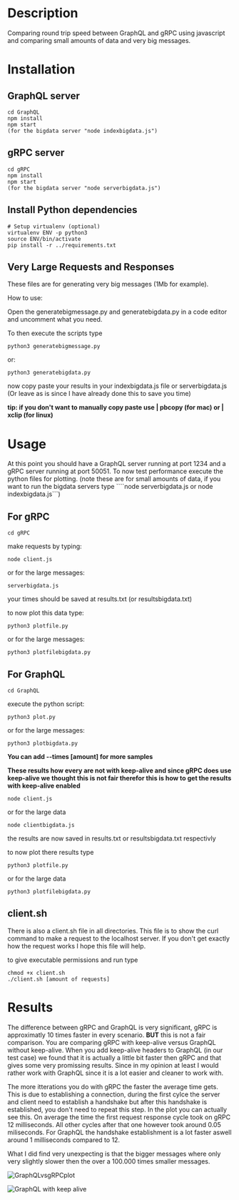 # Description

Comparing round trip speed between GraphQL and gRPC using javascript and comparing small amounts of data and very big messages.


# Installation
## GraphQL server

```
cd GraphQL
npm install
npm start
(for the bigdata server "node indexbigdata.js")
```

## gRPC server

```
cd gRPC
npm install
npm start
(for the bigdata server "node serverbigdata.js")
```

## Install Python dependencies

```
# Setup virtualenv (optional)
virtualenv ENV -p python3
source ENV/bin/activate
pip install -r ../requirements.txt
```

## Very Large Requests and Responses

These files are for generating very big messages (1Mb for example).

How to use:

Open the generatebigmessage.py and generatebigdata.py in a code editor and uncomment what you need.

To then execute the scripts type

```python3 generatebigmessage.py``` 

or:

```python3 generatebigdata.py```

now copy paste your results in your indexbigdata.js file or serverbigdata.js (Or leave as is since I have already done this to save you time)

**tip: if you don't want to manually copy paste use | pbcopy (for mac) or | xclip (for linux)**

# Usage

At this point you should have a GraphQL server running at port 1234 and a gRPC server running at port 50051. To now test performance execute the python files for plotting. (note these are for small amounts of data, if you want to run the bigdata servers type ````node serverbigdata.js or node indexbigdata.js```)

## For gRPC

```cd gRPC```

make requests by typing:

```node client.js```

or for the large messages:

```serverbigdata.js```

your times should be saved at results.txt (or resultsbigdata.txt)

to now plot this data type:

```python3 plotfile.py```

or for the large messages:

```python3 plotfilebigdata.py```


## For GraphQL

```cd GraphQL```

execute the python script:

```python3 plot.py```

or for the large messages:

```python3 plotbigdata.py```

**You can add --times [amount] for more samples**

**These results how every are not with keep-alive and since gRPC does use keep-alive we thought this is not fair therefor this is how to get the results with keep-alive enabled**

```node client.js```

or for the large data

```node clientbigdata.js```

the results are now saved in results.txt or resultsbigdata.txt respectivly

to now plot there results type

```python3 plotfile.py```

or for the large data

```python3 plotfilebigdata.py```

## client.sh

There is also a client.sh file in all directories. This file is to show the curl command to make a request to the localhost server. If you don't get exactly how the request works I hope this file will help. 

to give executable permissions and run type

```
chmod +x client.sh
./client.sh [amount of requests]
```

# Results

The difference between gRPC and GraphQL is very significant, gRPC is approximatly 10 times faster in every scenario. **BUT** this is not a fair comparison. You are comparing gRPC with keep-alive versus GraphQL without keep-alive. When you add keep-alive headers to GraphQL (in our test case) we found that it is actually a little bit faster then gRPC and that gives some very promissing results. Since in my opinion at least I would rather work with GraphQL since it is a lot easier and cleaner to work with.

The more itterations you do with gRPC the faster the average time gets. This is due to establishing a connection, during the first cylce the server and client need to establish a handshake but after this handshake is established, you don't need to repeat this step. In the plot you can actually see this. On average the time the first request response cycle took on gRPC 12 milliseconds. All other cycles after that one however took around 0.05 miliseconds. For GraphQL the handshake establishment is a lot faster aswell around 1 milliseconds compared to 12.

What I did find very unexpecting is that the bigger messages where only very slightly slower then the over a 100.000 times smaller messages.

![GraphQLvsgRPCplot](GraphQLgRPCdata.png)

![GraphQL with keep alive](graphqlkeepalive.png)
